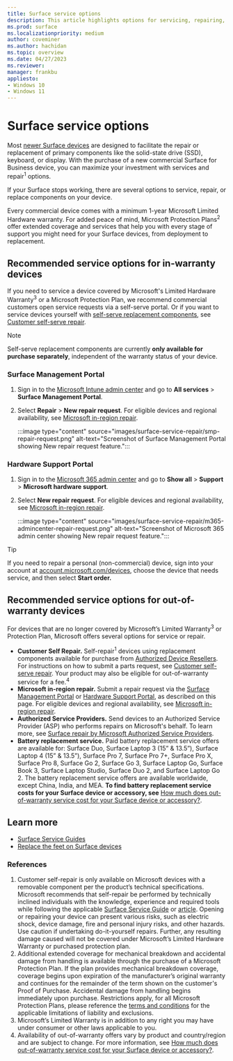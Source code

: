 ```yaml
---
title: Surface service options
description: This article highlights options for servicing, repairing, or replacing Surface devices
ms.prod: surface
ms.localizationpriority: medium
author: coveminer
ms.author: hachidan
ms.topic: overview
ms.date: 04/27/2023
ms.reviewer: 
manager: frankbu
appliesto:
- Windows 10
- Windows 11
---
```


# Surface service options

Most [newer Surface devices](surface-service-and-repair.md) are designed to facilitate the repair or replacement of primary components like the solid-state drive (SSD), keyboard, or display. With the purchase of a new commercial Surface for Business device, you can maximize your investment with services and repair<sup>1</sup> options.

If your Surface stops working, there are several options to service, repair, or replace components on your device.

Every commercial device comes with a minimum 1-year Microsoft Limited Hardware warranty. For added peace of mind, Microsoft Protection Plans<sup>2</sup> offer extended coverage and services that help you with every stage of support you might need for your Surface devices, from deployment to replacement.

## Recommended service options for in-warranty devices

If you need to service a device covered by Microsoft's Limited Hardware Warranty<sup>3</sup> or a Microsoft Protection Plan, we recommend commercial customers open service requests via a self-serve portal. Or if you want to service devices yourself with [self-serve replacement components](surface-service-and-repair.md), see [Customer self-serve repair](surface-customer-self-repair-surface.md).

> [!NOTE]
> Self-serve replacement components are currently **only available for purchase separately**, independent of the warranty status of your device.

### Surface Management Portal

1. Sign in to the [Microsoft Intune admin center](https://go.microsoft.com/fwlink/?linkid=2109431) and go to **All services** > **Surface Management Portal**.
2. Select **Repair** > **New repair request**. For eligible devices and regional availability, see [Microsoft in-region repair](microsoft-in-region-same-unit-repair.md).

    :::image type="content" source="images/surface-service-repair/smp-repair-request.png" alt-text="Screenshot of Surface Management Portal showing New repair request feature.":::

### Hardware Support Portal

1. Sign in to the [Microsoft 365 admin center](https://admin.microsoft.com/AdminPortal) and go to **Show all** > **Support** > **Microsoft hardware support**.
2. Select **New repair request**. For eligible devices and regional availability, see [Microsoft in-region repair](microsoft-in-region-same-unit-repair.md).

    :::image type="content" source="images/surface-service-repair/m365-admincenter-repair-request.png" alt-text="Screenshot of Microsoft 365 admin center showing New repair request feature.":::

> [!TIP]
> If you need to repair a personal (non-commercial) device, sign into your account at [account.microsoft.com/devices](https://account.microsoft.com/devices), choose the device that needs service, and then select **Start order.**

## Recommended service options for out-of-warranty devices

For devices that are no longer covered by Microsoft’s Limited Warranty<sup>3</sup>  or Protection Plan, Microsoft offers several options for service or repair.

- **Customer Self Repair.** Self-repair<sup>1</sup> devices using replacement components available for purchase from [Authorized Device Resellers](https://www.microsoft.com/surface/business/where-to-buy-microsoft-surface#DEVICESRESELLERS). For instructions on how to submit a parts request, see [Customer self-serve repair](surface-customer-self-repair-surface.md). Your product may also be eligible for out-of-warranty service for a fee.<sup>4</sup>
- **Microsoft in-region repair.** Submit a repair request via the [Surface Management Portal](#surface-management-portal) or [Hardware Support Portal](#hardware-support-portal), as described on this page. For eligible devices and regional availability, see [Microsoft in-region repair](microsoft-in-region-same-unit-repair.md).
- **Authorized Service Providers.** Send devices to an Authorized Service Provider (ASP) who performs repairs on Microsoft's behalf. To learn more, see [Surface repair by Microsoft Authorized Service Providers](authorized-service-providers.md).
- **Battery replacement service.** Paid battery replacement service offers are available for: Surface Duo, Surface Laptop 3 (15” & 13.5”), Surface Laptop 4 (15” & 13.5”), Surface Pro 7, Surface Pro 7+, Surface Pro X, Surface Pro 8, Surface Go 2, Surface Go 3, Surface Laptop Go, Surface Book 3, Surface Laptop Studio, Surface Duo 2, and Surface Laptop Go 2. The battery replacement service offers are available worldwide, except China, India, and MEA. **To find battery replacement service costs for your Surface device or accessory, see** [How much does out-of-warranty service cost for your Surface device or accessory?](https://support.microsoft.com/topic/how-much-does-out-of-warranty-service-cost-for-your-surface-device-or-accessory-4c77ac8a-e8c3-d0e4-7e8a-a29f768d43ff). 

## Learn more

- [Surface Service Guides](https://www.microsoft.com/download/100440)
- [Replace the feet on Surface devices](https://support.microsoft.com/surface/replace-the-feet-on-surface-devices-791bcf1d-db4a-4807-816e-06d30072383d)

### References

1. Customer self-repair is only available on Microsoft devices with a removable component per the product’s technical specifications. Microsoft recommends that self-repair be performed by technically inclined individuals with the knowledge, experience and required tools while following the applicable [Surface Service Guide](https://www.microsoft.com/download/100440)  or [article](https://support.microsoft.com/surface/replace-the-feet-on-surface-devices-791bcf1d-db4a-4807-816e-06d30072383d). Opening or repairing your device can present various risks, such as electric shock, device damage, fire and personal injury risks, and other hazards. Use caution if undertaking do-it-yourself repairs. Further, any resulting damage caused will not be covered under Microsoft’s Limited Hardware Warranty or purchased protection plan.
2. Additional extended coverage for mechanical breakdown and accidental damage from handling is available through the purchase of a Microsoft Protection Plan. If the plan provides mechanical breakdown coverage,  coverage begins upon expiration of the manufacturer’s original warranty and continues for the remainder of the term shown on the customer's Proof of Purchase. Accidental damage from handling begins immediately upon purchase. Restrictions apply, for all Microsoft Protection Plans, please reference the [terms and conditions](https://support.microsoft.com/topic/warranty-and-protection-plan-terms-conditions-eedf7a23-84a7-1a47-480b-0e10503eedf5) for the applicable limitations of liability and exclusions.
3. Microsoft’s Limited Warranty is in addition to any right you may have under consumer or other laws applicable to you.
4. Availability of out-of-warranty offers vary by product and country/region and are subject to change.  For more information, see [How much does out-of-warranty service cost for your Surface device or accessory?](https://support.microsoft.com/en-us/topic/how-much-does-out-of-warranty-service-cost-for-your-surface-device-or-accessory-4c77ac8a-e8c3-d0e4-7e8a-a29f768d43ff).
